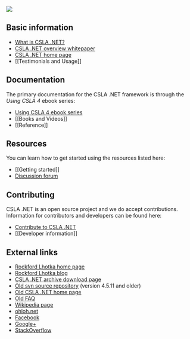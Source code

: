![](https://github.com/MarimerLLC/csla/wiki/images/csla%20win8_mid.png)

Basic information
-----------------
* [What is CSLA .NET?](What-is-CSLA-.NET.md)
* [CSLA .NET overview whitepaper](https://github.com/MarimerLLC/csla/raw/master/Support/magenic-white-paper-overview-of-csla.pdf)
* [CSLA .NET home page](http://www.cslanet.com)
* [[Testimonials and Usage]]

Documentation
-------------
The primary documentation for the CSLA .NET framework is through the _Using CSLA 4_ ebook series:
* [Using CSLA 4 ebook series](http://store.lhotka.net/Default.aspx?tabid=1560&ProductID=22)
* [[Books and Videos]]
* [[Reference]]

Resources
---------
You can learn how to get started using the resources listed here:
* [[Getting started]]
* [Discussion forum](https://github.com/MarimerLLC/cslaforum)

Contributing
------------
CSLA .NET is an open source project and we do accept contributions. Information for contributors and developers can be found here:

* [Contribute to CSLA .NET](https://github.com/MarimerLLC/csla/blob/master/CONTRIBUTING.md)
* [[Developer information]]

External links
--------------
* [Rockford Lhotka home page](http://www.lhotka.net)
* [Rockford Lhotka blog](http://www.lhotka.net/weblog/)
* [CSLA .NET archive download page](http://www.lhotka.net/cslanet/download.aspx)
* [Old svn source repository](http://www.lhotka.net/cslanet/Repository.aspx) (version 4.5.11 and older)
* [Old CSLA .NET home page](http://www.lhotka.net/Area.aspx?id=4)
* [Old FAQ](http://www.lhotka.net/cslanet/faq/)
* [Wikipedia page](http://en.wikipedia.org/wiki/CSLA_.NET)
* [ohloh.net](https://www.ohloh.net/p/cslanet)
* [Facebook](https://www.facebook.com/CslaNet)
* [Google+](https://plus.google.com/b/116485374625067394614)
* [StackOverflow](http://stackoverflow.com/tags/csla/info)
